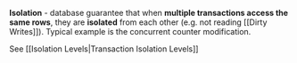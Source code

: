 **Isolation** - database guarantee that when **multiple transactions access the same rows**, they are **isolated** from each other (e.g. not reading [[Dirty Writes]]). Typical example is the concurrent counter modification.

See [[Isolation Levels|Transaction Isolation Levels]]